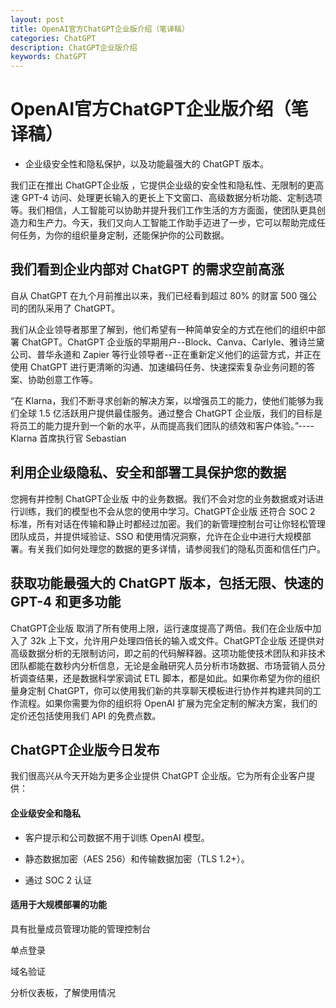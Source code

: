```yaml
---
layout: post
title: OpenAI官方ChatGPT企业版介绍（笔译稿）
categories: ChatGPT
description: ChatGPT企业版介绍
keywords: ChatGPT
---
```


#  OpenAI官方ChatGPT企业版介绍（笔译稿）

* 企业级安全性和隐私保护，以及功能最强大的 ChatGPT 版本。

我们正在推出 ChatGPT企业版 ，它提供企业级的安全性和隐私性、无限制的更高速 GPT-4 访问、处理更长输入的更长上下文窗口、高级数据分析功能、定制选项等。我们相信，人工智能可以协助并提升我们工作生活的方方面面，使团队更具创造力和生产力。今天，我们又向人工智能工作助手迈进了一步，它可以帮助完成任何任务，为你的组织量身定制，还能保护你的公司数据。

## 我们看到企业内部对 ChatGPT 的需求空前高涨

自从 ChatGPT 在九个月前推出以来，我们已经看到超过 80% 的财富 500 强公司的团队采用了 ChatGPT。

我们从企业领导者那里了解到，他们希望有一种简单安全的方式在他们的组织中部署 ChatGPT。ChatGPT 企业版的早期用户--Block、Canva、Carlyle、雅诗兰黛公司、普华永道和 Zapier 等行业领导者--正在重新定义他们的运营方式，并正在使用 ChatGPT 进行更清晰的沟通、加速编码任务、快速探索复杂业务问题的答案、协助创意工作等。

“在 Klarna，我们不断寻求创新的解决方案，以增强员工的能力，使他们能够为我们全球 1.5 亿活跃用户提供最佳服务。通过整合 ChatGPT 企业版，我们的目标是将员工的能力提升到一个新的水平，从而提高我们团队的绩效和客户体验。”----Klarna 首席执行官 Sebastian

## 利用企业级隐私、安全和部署工具保护您的数据

您拥有并控制 ChatGPT企业版 中的业务数据。我们不会对您的业务数据或对话进行训练，我们的模型也不会从您的使用中学习。ChatGPT企业版 还符合 SOC 2 标准，所有对话在传输和静止时都经过加密。我们的新管理控制台可让你轻松管理团队成员，并提供域验证、SSO 和使用情况洞察，允许在企业中进行大规模部署。有关我们如何处理您的数据的更多详情，请参阅我们的隐私页面和信任门户。

## 获取功能最强大的 ChatGPT 版本，包括无限、快速的 GPT-4 和更多功能

ChatGPT企业版 取消了所有使用上限，运行速度提高了两倍。我们在企业版中加入了 32k 上下文，允许用户处理四倍长的输入或文件。ChatGPT企业版 还提供对高级数据分析的无限制访问，即之前的代码解释器。这项功能使技术团队和非技术团队都能在数秒内分析信息，无论是金融研究人员分析市场数据、市场营销人员分析调查结果，还是数据科学家调试 ETL 脚本，都是如此。如果你希望为你的组织量身定制 ChatGPT，你可以使用我们新的共享聊天模板进行协作并构建共同的工作流程。如果你需要为你的组织将 OpenAI 扩展为完全定制的解决方案，我们的定价还包括使用我们 API 的免费点数。

## ChatGPT企业版今日发布

我们很高兴从今天开始为更多企业提供 ChatGPT 企业版。它为所有企业客户提供：

#### 企业级安全和隐私

* 客户提示和公司数据不用于训练 OpenAI 模型。

* 静态数据加密（AES 256）和传输数据加密（TLS 1.2+）。

* 通过 SOC 2 认证

#### 适用于大规模部署的功能
具有批量成员管理功能的管理控制台

单点登录

域名验证

分析仪表板，了解使用情况
